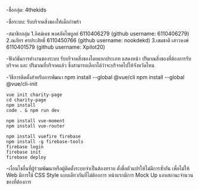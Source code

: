 -ชื่อกลุ่ม: 4thekids

-ชื่อระบบ: รับบริจาคสิ่งของให้เด็กกำพร้า

-สมาชิกกลุ่ม
    1.อิศม์เดช พงศภัคไพบูลย์ 6110406279 (github username: 6110406279)
    2.ณภัทร ศรประสิทธิ์ 6110450766 (github username: nookdekd)
    3.เขมชาติ เสาวหงษ์ 6110401579 (github username: Xpilot20)

-ฟังก์ชันการทำงานของระบบ
    รับบริจาคสิ่งของโดยแยกประเภท แสดงหน้า ปริมาณสิ่งของที่ต้องการรับบริจาค และ ปริมาณที่บริจาคแล้ว ซึ่งสามารถเลือกได้ว่าจะบริจาคไปให้จังหวัดไหน

-วิธีการติดตั้งสำหรับการพัฒนา
    npm install --global @vue/cli
    npm install --global @vue/cli-init

    vue init charity-page
    cd charity-page
    npm install
    code . & npm run dev

    npm install vue-moment
    npm install vue-router

    npm install vuefire firebase
    npm install -g firebase-tools
    firebase login 
    firebase init
    firebase deploy

-เงื่อนไขอื่นที่ผู้ร่วมพัฒนาหรือผู้ติดตั้งระบบจำเป็นต้องทราบ
    ตั่งชื่อตัวแปรให้ไม่มีการซ้ำกัน เพื่อไม่ให้ Web มีการใช้ CSS Style แบบเดียวกันที่ไม่ต้องการ หน้าแรกมีการ Mock Up แถบสถานะจำนวนของที่ต้องการ